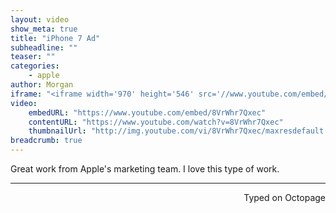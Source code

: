 ```yaml
---
layout: video
show_meta: true
title: "iPhone 7 Ad"
subheadline: ""
teaser: ""
categories:
    - apple
author: Morgan
iframe: "<iframe width='970' height='546' src='//www.youtube.com/embed/8VrWhr7Qxec' frameborder='0' allowfullscreen></iframe>"
video:
    embedURL: "https://www.youtube.com/embed/8VrWhr7Qxec"
    contentURL: "https://www.youtube.com/watch?v=8VrWhr7Qxec"
    thumbnailUrl: "http://img.youtube.com/vi/8VrWhr7Qxec/maxresdefault.jpg"
breadcrumb: true
---
```


Great work from Apple's marketing team. I love this type of work.

---
<p align="right">Typed on Octopage</p>
